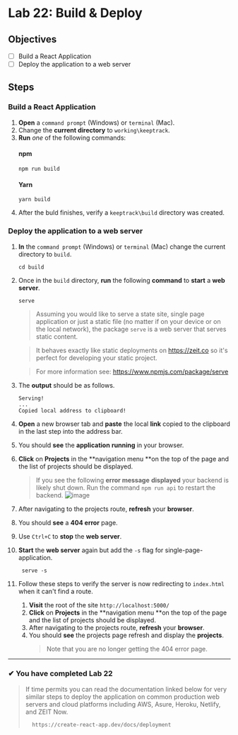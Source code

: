 # Lab 22: Build & Deploy

## Objectives

- [ ] Build a React Application
- [ ] Deploy the application to a web server

## Steps

### Build a React Application

1. **Open** a `command prompt` (Windows) or `terminal` (Mac).
1. Change the **current directory** to `working\keeptrack`.
1. **Run** _one_ of the following commands:
   #### npm
   ```shell
   npm run build
   ```
   #### Yarn
   ```shell
   yarn build
   ```
1. After the buld finishes, verify a `keeptrack\build` directory was created.

### Deploy the application to a web server

1. **In** the `command prompt` (Windows) or `terminal` (Mac) change the current directory to `build`.
   ```shell
   cd build
   ```
1. Once in the `build` directory, **run** the following **command** to **start** a **web server**.

   ```shell
   serve
   ```

   > Assuming you would like to serve a state site, single page application or just a static file (no matter if on your device or on the local network), the package `serve` is a web server that serves static content.

   > It behaves exactly like static deployments on https://zeit.co so it's perfect for developing your static project.

   > For more information see: https://www.npmjs.com/package/serve

1. The **output** should be as follows.

   ```
   Serving!
   ...
   Copied local address to clipboard!
   ```

1. **Open** a new browser tab and **paste** the local **link** copied to the clipboard in the last step into the address bar.

1. You should **see** the **application** **running** in your browser.
1. **Click** on **Projects** in the **navigation menu **on the top of the page and the list of projects should be displayed.

   > If you see the following **error message** **displayed** your backend is likely shut down. Run the command `npm run api` to restart the backend.
   > ![image](https://user-images.githubusercontent.com/1474579/65073355-b51a5380-d960-11e9-9d62-d26616574d83.png)

1. After navigating to the projects route, **refresh** your **browser**.
1. You should **see** a **404 error** page.
1. Use `Ctrl+C` to **stop** the **web server**.
1. **Start** the **web server** again but add the `-s` flag for single-page-application.
   ```shell
    serve -s
   ```
1. Follow these steps to verify the server is now redirecting to `index.html` when it can't find a route.
   1. **Visit** the root of the site `http://localhost:5000/`
   2. **Click** on **Projects** in the **navigation menu **on the top of the page and the list of projects should be displayed.
   3. After navigating to the projects route, **refresh** your **browser**.
   4. You should **see** the projects page refresh and display the **projects**.
      > Note that you are no longer getting the 404 error page.

---

### &#10004; You have completed Lab 22

> If time permits you can read the documentation linked below for very similar steps to deploy the application on common production web servers and cloud platforms including AWS, Asure, Heroku, Netlify, and ZEIT Now.
>
>       https://create-react-app.dev/docs/deployment
